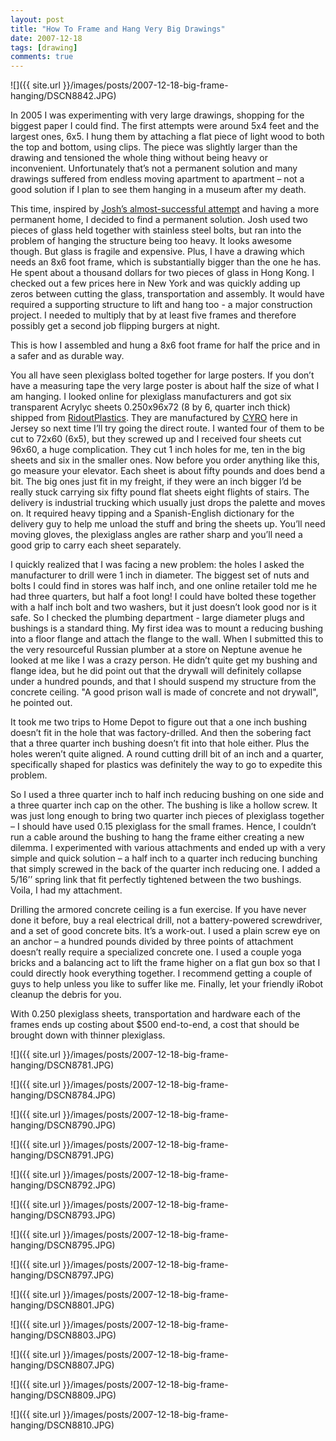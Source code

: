 ```yaml
---
layout: post
title: "How To Frame and Hang Very Big Drawings"
date: 2007-12-18
tags: [drawing]
comments: true
---
```

![]({{ site.url }}/images/posts/2007-12-18-big-frame-hanging/DSCN8842.JPG)

In 2005 I was experimenting with very large drawings, shopping for the biggest paper I could find. The first attempts were around 5x4 feet and the largest ones, 6x5. I hung them by attaching a flat piece of light wood to both the top and bottom, using clips. The piece was slightly larger than the drawing and tensioned the whole thing without being heavy or inconvenient. Unfortunately that’s not a permanent solution and many drawings suffered from endless moving apartment to apartment – not a good solution if I plan to see them hanging in a museum after my death.

This time, inspired by [Josh’s almost-successful attempt](/2007/11/16/framed-art.html) and having a more permanent home, I decided to find a permanent solution. Josh used two pieces of glass held together with stainless steel bolts, but ran into the problem of hanging the structure being too heavy. It looks awesome though. But glass is fragile and expensive. Plus, I have a drawing which needs an 8x6 foot frame, which is substantially bigger than the one he has. He spent about a thousand dollars for two pieces of glass in Hong Kong. I checked out a few prices here in New York and was quickly adding up zeros between cutting the glass, transportation and assembly. It would have required a supporting structure to lift and hang too - a major construction project. I needed to multiply that by at least five frames and therefore possibly get a second job flipping burgers at night.

This is how I assembled and hung a 8x6 foot frame for half the price and in a safer and as durable way.

You all have seen plexiglass bolted together for large posters. If you don’t have a measuring tape the very large poster is about half the size of what I am hanging. I looked online for plexiglass manufacturers and got six transparent Acrylyc sheets 0.250x96x72 (8 by 6, quarter inch thick) shipped from [RidoutPlastics](http://www.eplastics.com). They are manufactured by [CYRO](http://www.acrylite.net/product/acrylite/en/Pages/default.aspx) here in Jersey so next time I’ll try going the direct route. I wanted four of them to be cut to 72x60 (6x5), but they screwed up and I received four sheets cut 96x60, a huge complication. They cut 1 inch holes for me, ten in the big sheets and six in the smaller ones. Now before you order anything like this, go measure your elevator. Each sheet is about fifty pounds and does bend a bit. The big ones just fit in my freight, if they were an inch bigger I’d be really stuck carrying six fifty pound flat sheets eight flights of stairs. The delivery is industrial trucking which usually just drops the palette and moves on. It required heavy tipping and a Spanish-English dictionary for the delivery guy to help me unload the stuff and bring the sheets up. You’ll need moving gloves, the plexiglass angles are rather sharp and you’ll need a good grip to carry each sheet separately.

I quickly realized that I was facing a new problem: the holes I asked the manufacturer to drill were 1 inch in diameter. The biggest set of nuts and bolts I could find in stores was half inch, and one online retailer told me he had three quarters, but half a foot long! I could have bolted these together with a half inch bolt and two washers, but it just doesn’t look good nor is it safe. So I checked the plumbing department - large diameter plugs and bushings is a standard thing. My first idea was to mount a reducing bushing into a floor flange and attach the flange to the wall. When I submitted this to the very resourceful Russian plumber at a store on Neptune avenue he looked at me like I was a crazy person. He didn’t quite get my bushing and flange idea, but he did point out that the drywall will definitely collapse under a hundred pounds, and that I should suspend my structure from the concrete ceiling. "A good prison wall is made of concrete and not drywall", he pointed out.

It took me two trips to Home Depot to figure out that a one inch bushing doesn’t fit in the hole that was factory-drilled. And then the sobering fact that a three quarter inch bushing doesn’t fit into that hole either.  Plus the holes weren’t quite aligned. A round cutting drill bit of an inch and a quarter, specifically shaped for plastics was definitely the way to go to expedite this problem.

So I used a three quarter inch to half inch reducing bushing on one side and a three quarter inch cap on the other. The bushing is like a hollow screw. It was just long enough to bring two quarter inch pieces of plexiglass together – I should have used 0.15 plexiglass for the small frames. Hence, I couldn’t run a cable around the bushing to hang the frame either creating a new dilemma. I experimented with various attachments and ended up with a very simple and quick solution – a half inch to a quarter inch reducing bunching that simply screwed in the back of the quarter inch reducing one. I added a 5/16’’ spring link that fit perfectly tightened between the two bushings. Voila, I had my attachment.

Drilling the armored concrete ceiling is a fun exercise. If you have never done it before, buy a real electrical drill, not a battery-powered screwdriver, and a set of good concrete bits. It’s a work-out. I used a plain screw eye on an anchor – a hundred pounds divided by three points of attachment doesn’t really require a specialized concrete one. I used a couple yoga bricks and a balancing act to lift the frame higher on a flat gun box so that I could directly hook everything together. I recommend getting a couple of guys to help unless you like to suffer like me. Finally, let your friendly iRobot cleanup the debris for you.

With 0.250 plexiglass sheets, transportation and hardware each of the frames ends up costing about $500 end-to-end, a cost that should be brought down with thinner plexiglass.

![]({{ site.url }}/images/posts/2007-12-18-big-frame-hanging/DSCN8781.JPG)

![]({{ site.url }}/images/posts/2007-12-18-big-frame-hanging/DSCN8784.JPG)

![]({{ site.url }}/images/posts/2007-12-18-big-frame-hanging/DSCN8790.JPG)

![]({{ site.url }}/images/posts/2007-12-18-big-frame-hanging/DSCN8791.JPG)

![]({{ site.url }}/images/posts/2007-12-18-big-frame-hanging/DSCN8792.JPG)

![]({{ site.url }}/images/posts/2007-12-18-big-frame-hanging/DSCN8793.JPG)

![]({{ site.url }}/images/posts/2007-12-18-big-frame-hanging/DSCN8795.JPG)

![]({{ site.url }}/images/posts/2007-12-18-big-frame-hanging/DSCN8797.JPG)

![]({{ site.url }}/images/posts/2007-12-18-big-frame-hanging/DSCN8801.JPG)

![]({{ site.url }}/images/posts/2007-12-18-big-frame-hanging/DSCN8803.JPG)

![]({{ site.url }}/images/posts/2007-12-18-big-frame-hanging/DSCN8807.JPG)

![]({{ site.url }}/images/posts/2007-12-18-big-frame-hanging/DSCN8809.JPG)

![]({{ site.url }}/images/posts/2007-12-18-big-frame-hanging/DSCN8810.JPG)

